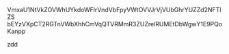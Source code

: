 VmxaU1NtVkZOVWhUYkdoWFlrVndVbFpyVWtOVVJrVjVUbGhrYUZZd2NFTlZS
bEYzVXpCT2RGTnVWbXhhCmVqQTVRMmR3ZUZrelRUMEtDbWgwY1E9PQoKanpp

zdd